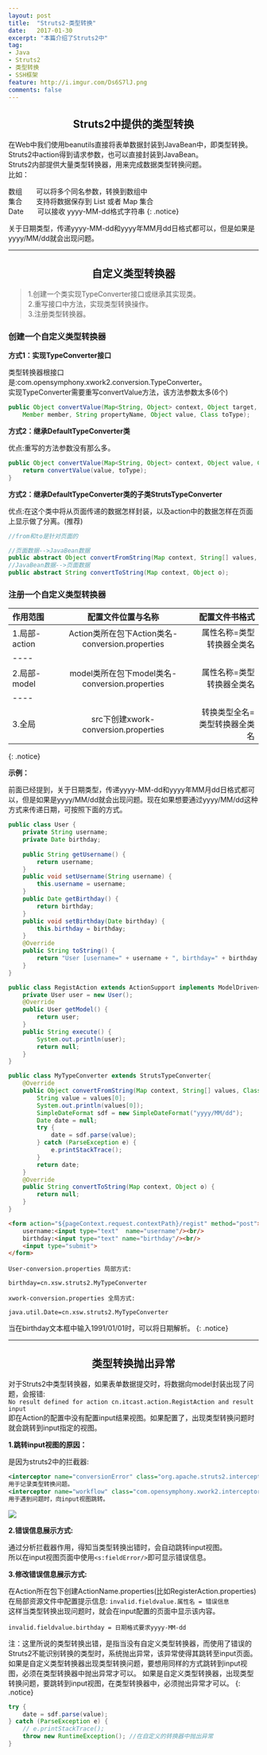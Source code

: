 ```yaml
---
layout: post
title:  "Struts2-类型转换"
date:   2017-01-30
excerpt: "本篇介绍了Struts2中"
tag:
- Java 
- Struts2
- 类型转换
- SSH框架
feature: http://i.imgur.com/Ds6S7lJ.png
comments: false
--- 
```


## <center>Struts2中提供的类型转换</center>

在Web中我们使用beanutils直接将表单数据封装到JavaBean中，即类型转换。  
Struts2中action得到请求参数，也可以直接封装到JavaBean。  
Struts2内部提供大量类型转换器，用来完成数据类型转换问题。    	
比如：  

数组　　可以将多个同名参数，转换到数组中  
集合　　支持将数据保存到 List 或者 Map 集合  
Date　　可以接收 yyyy-MM-dd格式字符串
{: .notice}

关于日期类型，传递yyyy-MM-dd和yyyy年MM月dd日格式都可以，但是如果是yyyy/MM/dd就会出现问题。
		
***	

## <center>自定义类型转换器</center>


>1.创建一个类实现TypeConverter接口或继承其实现类。  
>2.重写接口中方法，实现类型转换操作。  
>3.注册类型转换器。  


### 创建一个自定义类型转换器


**方式1：实现TypeConverter接口**

类型转换器根接口是:com.opensymphony.xwork2.conversion.TypeConverter。   
实现TypeConverter需要重写convertValue方法，该方法参数太多(6个)  

```java
public Object convertValue(Map<String, Object> context, Object target, 
	Member member, String propertyName, Object value, Class toType);
```


**方式2：继承DefaultTypeConverter类**	

优点:重写的方法参数没有那么多。  

```java	 
public Object convertValue(Map<String, Object> context, Object value, Class toType) {
	return convertValue(value, toType);
}
```


**方式2：继承DefaultTypeConverter类的子类StrutsTypeConverter**

优点:在这个类中将从页面传递的数据怎样封装，以及action中的数据怎样在页面上显示做了分离。(推荐)  

```java	
//from和to是针对页面的

//页面数据-->JavaBean数据
public abstract Object convertFromString(Map context, String[] values, Class toClass); 
//JavaBean数据-->页面数据
public abstract String convertToString(Map context, Object o);
```


### 注册一个自定义类型转换器 

 
| 作用范围  | 配置文件位置与名称| 配置文件书格式 |
|:--------|:-------:|--------:|
|1.局部-action | Action类所在包下Action类名-conversion.properties| 属性名称=类型转换器全类名 |
|----
|2.局部-model | model类所在包下model类名-conversion.properties  　|  属性名称=类型转换器全类名|
|----
|3.全局       |src下创建xwork-conversion.properties            | 转换类型全名=类型转换器全类名|
{: .notice}


**示例：**  

前面已经提到，关于日期类型，传递yyyy-MM-dd和yyyy年MM月dd日格式都可以，但是如果是yyyy/MM/dd就会出现问题。现在如果想要通过yyyy/MM/dd这种方式来传递日期，可按照下面的方式。



```java
public class User {
	private String username;
	private Date birthday;
	
	public String getUsername() {
		return username;
	}
	public void setUsername(String username) {
		this.username = username;
	}
	public Date getBirthday() {
		return birthday;
	}
	public void setBirthday(Date birthday) {
		this.birthday = birthday;
	}
	@Override
	public String toString() {
		return "User [username=" + username + ", birthday=" + birthday + "]";
	}
}
```

```java
public class RegistAction extends ActionSupport implements ModelDriven<User>{
	private User user = new User();
	@Override
	public User getModel() {
		return user;
	}
	public String execute() {
		System.out.println(user);
		return null;
	}
}
```


```java
public class MyTypeConverter extends StrutsTypeConverter{
	@Override
	public Object convertFromString(Map context, String[] values, Class toClass) {
		String value = values[0];
		System.out.println(values[0]);
		SimpleDateFormat sdf = new SimpleDateFormat("yyyy/MM/dd");
		Date date = null;
		try {
			date = sdf.parse(value);
		} catch (ParseException e) {
			e.printStackTrace();
		}
		return date;
	}
	@Override
	public String convertToString(Map context, Object o) {
		return null;
	}
}
```

```html
<form action="${pageContext.request.contextPath}/regist" method="post">
	username:<input type="text"  name="username"/><br/>
	birthday:<input type="text" name="birthday"/><br/>
	<input type="submit">
</form>
```

`User-conversion.properties 局部方式:`

```properties
birthday=cn.xsw.struts2.MyTypeConverter
```

`xwork-conversion.properties 全局方式:`

```properties
java.util.Date=cn.xsw.struts2.MyTypeConverter
```

当在birthday文本框中输入1991/01/01时，可以将日期解析。
{: .notice}

***

## <center>类型转换抛出异常</center>


对于Struts2中类型转换器，如果表单数据提交时，将数据向model封装出现了问题，会报错:  
`No result defined for action cn.itcast.action.RegistAction and result input`  
即在Action的配置中没有配置input结果视图。如果配置了，出现类型转换问题时就会跳转到input指定的视图。  

**1.跳转input视图的原因：**  

是因为struts2中的拦截器:  

```xml
<interceptor name="conversionError" class="org.apache.struts2.interceptor.StrutsConversionErrorInterceptor"/>    
用于记录类型转换问题。  
<interceptor name="workflow" class="com.opensymphony.xwork2.interceptor.DefaultWorkflowInterceptor"/>   
用于遇到问题时，向input视图跳转。
```

![](http://ww4.sinaimg.cn/large/83e1667djw1f8vdcpm7p3j21jq0ny13f.jpg)

**2.错误信息展示方式:**
			
通过分析拦截器作用，得知当类型转换出错时，会自动跳转input视图。   
所以在input视图页面中使用`<s:fieldError/>`即可显示错误信息。  

**3.修改错误信息展示方式:**

在Action所在包下创建ActionName.properties(比如RegisterAction.properties)  
在局部资源文件中配置提示信息: `invalid.fieldvalue.属性名 = 错误信息`  
这样当类型转换出现问题时，就会在input配置的页面中显示该内容。 

```properties
invalid.fieldvalue.birthday = 日期格式要求yyyy-MM-dd
```

注：这里所说的类型转换出错，是指当没有自定义类型转换器，而使用了错误的Struts2不能识别转换的类型时，系统抛出异常，该异常使得其跳转至input页面。  
如果是自定义类型转换器出现类型转换问题，要想用同样的方式跳转到input视图，必须在类型转换器中抛出异常才可以。
如果是自定义类型转换器，出现类型转换问题，要跳转到input视图，在类型转换器中，必须抛出异常才可以。
{: .notice}  

```java
try {
	date = sdf.parse(value);
} catch (ParseException e) {
	// e.printStackTrace();
	throw new RuntimeException(); //在自定义的转换器中抛出异常
}
```















